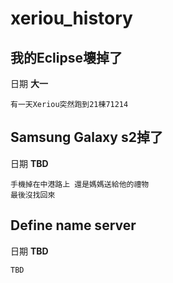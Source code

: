 # xeriou_history

## 我的Eclipse壞掉了
日期 **大一**
```
有一天Xeriou突然跑到21棟71214
```

## Samsung Galaxy s2掉了
日期 **TBD**
```
手機掉在中港路上 還是媽媽送給他的禮物
最後沒找回來
```

## Define name server
日期 **TBD**

```
TBD
```
